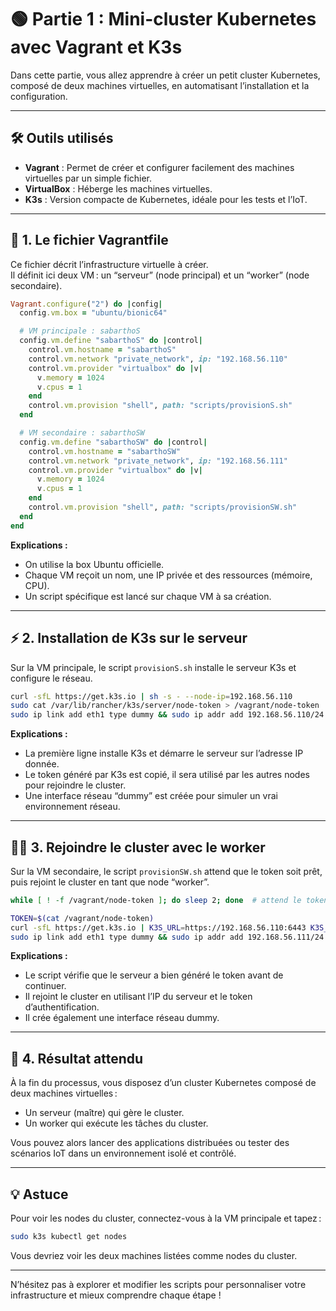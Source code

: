 # 🟢 Partie 1 : Mini-cluster Kubernetes avec Vagrant et K3s

Dans cette partie, vous allez apprendre à créer un petit cluster Kubernetes, composé de deux machines virtuelles, en automatisant l’installation et la configuration.

---

## 🛠️ Outils utilisés

- **Vagrant** : Permet de créer et configurer facilement des machines virtuelles par un simple fichier.
- **VirtualBox** : Héberge les machines virtuelles.
- **K3s** : Version compacte de Kubernetes, idéale pour les tests et l’IoT.

---

## 📄 1. Le fichier Vagrantfile

Ce fichier décrit l’infrastructure virtuelle à créer.  
Il définit ici deux VM : un “serveur” (node principal) et un “worker” (node secondaire).

```ruby
Vagrant.configure("2") do |config|
  config.vm.box = "ubuntu/bionic64"

  # VM principale : sabarthoS
  config.vm.define "sabarthoS" do |control|
    control.vm.hostname = "sabarthoS"
    control.vm.network "private_network", ip: "192.168.56.110"
    control.vm.provider "virtualbox" do |v|
      v.memory = 1024
      v.cpus = 1
    end
    control.vm.provision "shell", path: "scripts/provisionS.sh"
  end

  # VM secondaire : sabarthoSW
  config.vm.define "sabarthoSW" do |control|
    control.vm.hostname = "sabarthoSW"
    control.vm.network "private_network", ip: "192.168.56.111"
    control.vm.provider "virtualbox" do |v|
      v.memory = 1024
      v.cpus = 1
    end
    control.vm.provision "shell", path: "scripts/provisionSW.sh"
  end
end
```

**Explications :**
- On utilise la box Ubuntu officielle.
- Chaque VM reçoit un nom, une IP privée et des ressources (mémoire, CPU).
- Un script spécifique est lancé sur chaque VM à sa création.

---

## ⚡ 2. Installation de K3s sur le serveur

Sur la VM principale, le script `provisionS.sh` installe le serveur K3s et configure le réseau.

```bash
curl -sfL https://get.k3s.io | sh -s - --node-ip=192.168.56.110
sudo cat /var/lib/rancher/k3s/server/node-token > /vagrant/node-token
sudo ip link add eth1 type dummy && sudo ip addr add 192.168.56.110/24 dev eth1 && sudo ip link set eth1 up
```

**Explications :**
- La première ligne installe K3s et démarre le serveur sur l’adresse IP donnée.
- Le token généré par K3s est copié, il sera utilisé par les autres nodes pour rejoindre le cluster.
- Une interface réseau “dummy” est créée pour simuler un vrai environnement réseau.

---

## 🏃‍♂️ 3. Rejoindre le cluster avec le worker

Sur la VM secondaire, le script `provisionSW.sh` attend que le token soit prêt, puis rejoint le cluster en tant que node “worker”.

```bash
while [ ! -f /vagrant/node-token ]; do sleep 2; done  # attend le token du serveur

TOKEN=$(cat /vagrant/node-token)
curl -sfL https://get.k3s.io | K3S_URL=https://192.168.56.110:6443 K3S_TOKEN=$TOKEN sh -s - --node-ip=192.168.56.111
sudo ip link add eth1 type dummy && sudo ip addr add 192.168.56.111/24 dev eth1 && sudo ip link set eth1 up
```

**Explications :**
- Le script vérifie que le serveur a bien généré le token avant de continuer.
- Il rejoint le cluster en utilisant l’IP du serveur et le token d’authentification.
- Il crée également une interface réseau dummy.

---

## 🔗 4. Résultat attendu

À la fin du processus, vous disposez d’un cluster Kubernetes composé de deux machines virtuelles :  
- Un serveur (maître) qui gère le cluster.
- Un worker qui exécute les tâches du cluster.

Vous pouvez alors lancer des applications distribuées ou tester des scénarios IoT dans un environnement isolé et contrôlé.

---

## 💡 Astuce

Pour voir les nodes du cluster, connectez-vous à la VM principale et tapez :

```bash
sudo k3s kubectl get nodes
```
Vous devriez voir les deux machines listées comme nodes du cluster.

---

N’hésitez pas à explorer et modifier les scripts pour personnaliser votre infrastructure et mieux comprendre chaque étape !
